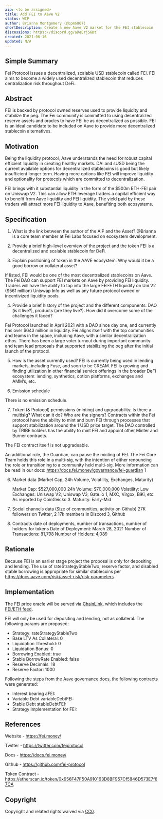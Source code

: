 ```yaml
---
aip: <to be assigned>
title: Add FEI to Aave V2
status: WIP
author: Brianna Montgomery (@bpm6867)
shortDescription: Create a new Aave V2 market for the FEI stablecoin
discussions: https://discord.gg/aDeErjS6Dt
created: 2021-06-16
updated: N/A
---
```


## Simple Summary

Fei Protocol issues a decentralized, scalable USD stablecoin called FEI. FEI aims to become a widely used decentralized stablecoin that reduces centralization risk throughout DeFi.

## Abstract

FEI is backed by protocol owned reserves used to provide liquidity and stabilize the peg. The Fei community is committed to using decentralized reserve assets and oracles to have FEI be as decentralized as possible. FEI is an ideal candidate to be included on Aave to provide more decentralized stablecoin alternatives.

## Motivation

Being the liquidity protocol, Aave understands the need for robust capital efficient liquidity in creating healthy markets. DAI and sUSD being the current available options for decentralized stablecoins is good but likely insufficient longer term. Having more options like FEI will improve liquidity and optionality for protocols which are committed to decentralization.

FEI brings with it substantial liquidity in the form of the $500m ETH-FEI pair on Uniswap V2. This can allow ETH leverage traders a capital efficient way to benefit from Aave liquidity and FEI liquidity. The yield paid by these traders will attract more FEI liquidity to Aave, benefiting both ecosystems.

## Specification

1. What is the link between the author of the AIP and the Asset?
@Brianna is a core team member at Fei Labs focused on ecosystem development.

2. Provide a brief high-level overview of the project and the token
FEI is a decentralized and scalable stablecoin for DeFi.

3. Explain positioning of token in the AAVE ecosystem. Why would it be a good borrow or collateral asset?

If listed, FEI would be one of the most decentralized stablecoins on Aave. The Fei DAO can support FEI markets on Aave by providing FEI liquidity. Traders will have the ability to tap into the large FEI-ETH liquidity on Uni V2 ($561 million) Uniswap Info as well as any future protocol owned or incentivized liquidity pools.

4. Provide a brief history of the project and the different components: DAO (is it live?), products (are they live?). How did it overcome some of the challenges it faced?

Fei Protocol launched in April 2021 with a DAO since day one, and currently has over $643 million in liquidity. Fei aligns itself with the top communities and teams in the space, including Aave, with a similar decentralization ethos. There has been a large voter turnout during important community and team lead proposals that supported stabilizing the peg after the initial launch of the protocol.

5. How is the asset currently used?
FEI is currently being used in lending markets, including Fuse, and soon to be CREAM. FEI is growing and finding utilization in other financial service offerings in the broader DeFi ecosystem: lending, synthetics, option platforms, exchanges and AMM’s, etc.

6. Emission schedule

There is no emission schedule.

7. Token (& Protocol) permissions (minting) and upgradability. Is there a multisig? What can it do? Who are the signers?
Contracts within the Fei protocol have the ability to mint and burn FEI through processes that support stabilization around the 1 USD price target. The DAO controlled by TRIBE holders has the ability to mint FEI and appoint other Minter and Burner contracts.

The FEI contract itself is not upgradeable.

An additional role, the Guardian, can pause the minting of FEI. The Fei Core Team holds this role in a multi-sig, with the intention of either renouncing the role or transitioning to a community held multi-sig. More information can be read in our docs: https://docs.fei.money/governance/fei-guardian 1

6. Market data (Market Cap, 24h Volume, Volatility, Exchanges, Maturity)

	Market Cap: $527,000,000
	24h Volume: $70,000,000
	Volatility: Low
	Exchanges: Uniswap V2, Uniswap V3, Gate.io 1, MXC, Virgox, BiKi, etc. As reported by CoinGeicko 3.
	Maturity: Early-Mid

9. Social channels data (Size of communities, activity on Github)
27K followers on Twitter, 2 17k members in Discord 3, Github

10. Contracts date of deployments, number of transactions, number of holders for tokens
	Date of Deployment: March 28, 2021
	Number of Transactions: 81,798
	Number of Holders: 4,089

## Rationale
Because FEI is an earlier stage project the proposal is only for depositing and lending. The use of rateStrategyStableTwo, reserve factor, and disabled stable borrowing is appropriate for similar stablecoins per https://docs.aave.com/risk/asset-risk/risk-parameters.

## Implementation

The FEI price oracle will be served via [ChainLink](https://chain.link/), which includes the [FEI/ETH feed](https://docs.chain.link/docs/ethereum-addresses).

FEI will only be used for depositing and lending, not as collateral. The following params are proposed:


  - Strategy: rateStrategyStableTwo
  - Base LTV As Collateral: 0
  - Liquidation Threshold: 0
  - Liquidation Bonus: 0
  - Borrowing Enabled: true
  - Stable BorrowRate Enabled: false
  - Reserve Decimals: 18
  - Reserve Factor: 1000

Following the steps from the [Aave governance docs](https://docs.aave.com/developers/protocol-governance/governance/propose-your-token-as-new-aave-asset), the following contracts were generated:

- Interest bearing aFEI: 
- Variable Debt variableDebtFEI: 
- Stable Debt stableDebtFEI: 
- Strategy Implementation for FEI:

## References

Website - https://fei.money/

Twitter - https://twitter.com/feiprotocol

Docs - https://docs.fei.money/

Github - https://github.com/fei-protocol

Token Contract - https://etherscan.io/token/0x956F47F50A910163D8BF957Cf5846D573E7f87CA

## Copyright

Copyright and related rights waived via [CC0](https://creativecommons.org/publicdomain/zero/1.0/).